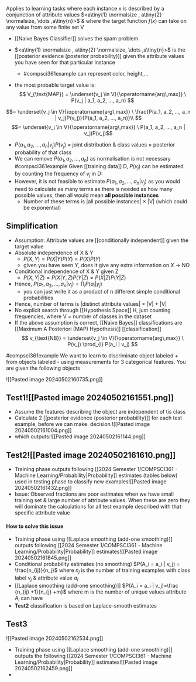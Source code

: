 Applies to learning tasks where each instance x is described by a conjunction of attribute values $<a\tiny{1} \normalsize , a\tiny{2} \normalsize, \dots ,a\tiny{n}>$ & where the target function $f(x)$ can take on any value from some finite set V
- [[Naive Bayes Classifier]] solves the spam problem
- $<a\tiny{1} \normalsize , a\tiny{2} \normalsize, \dots ,a\tiny{n}>$ is the [[posterior evidence (posterior probability)]] given the attribute values you have seen for that particular instance
	- #compsci361example can represent color, height,...

- the most probable target value is:
$$
V_{\text{MAP}} = \underset{v_j \in V}{\operatorname{arg\,max}} \ P(v_j | a_1, a_2, ..., a_n)
$$

$$= \underset{v_j \in V}{\operatorname{arg\,max}} \ \frac{P(a_1, a_2, ..., a_n | v_j)P(v_j)}{P(a_1, a_2, ..., a_n)}\\
$$
$$= \underset{v_j \in V}{\operatorname{arg\,max}} \ P(a_1, a_2, ..., a_n | v_j)P(v_j)$$
- $P(a_1, a_2, ..., a_n | v_j)P(v_j)$ = joint distribution & class values $\times$ posterior probability of that class
- We can remove $P(a_1, a_2, ..., a_n)$ as normalisation is not necessary
#compsci361example Given [[training data]] D, $P(v_j)$ can be estimated by counting the frequency of $v_j$ in D:
- However, it is not feasible to estimate $P(a_1, a_2, ..., a_n | v_j)$ as you would need to calculate as many terms as there is needed as how many possible values, then all would mean **all possible instances**
	- Number of these terms is |all possible instances| $\times$ |V| (which could be exponential)
## Simplification
- Assumption: Attribute values are [[conditionally independent]] given the target value
- Absolute independence of X & Y
	- $P(X,Y)=P(X|Y)P(Y)=P(X)P(Y)$
	- given you have seen $Y$, does it give any extra information on $X$ $\rightarrow$ NO
- Conditional independence of X & Y given Z
	- $P(X,Y|Z)=P(X|Y,Z)P(Y|Z)=P(X|Z)P(Y|Z)$
- Hence, $P(a_1, a_2, ..., a_n|v_j) = \prod_{i} P(a_i|y_j)$
	- you can just write it as a product of n different simple conditional probabilities
-  Hence, number of terms is |distinct attribute values| $\times$ |V| + |V|
- No explicit search through [[Hypothesis Space]] H, just counting frequencies, where V = number of classes in the dataset
- If the above assumption is correct, [[Naive Bayes]] classifications are [[Maximum A Posteriori (MAP) Hypothesis]] [[classification]]
$$
v_{\text{NB}} = \underset{v_j \in V}{\operatorname{arg\,max}} \ P(v_j) \prod_{i} P(a_i | v_j)
$$


#compsci361example We want to learn to discriminate object labeled + from objects labeled - using measurements for 3 categorical features. You are given the following objects

![[Pasted image 20240502160735.png]]
## Test1![[Pasted image 20240502161551.png]]
- Assume the features describing the object are independent of tis class
- Calculate 2 [[posterior evidence (posterior probability)]] for each test example, before we can make. decision ![[Pasted image 20240502161004.png]]
- which outputs:![[Pasted image 20240502161144.png]]
## Test2![[Pasted image 20240502161610.png]]
- Training phase outputs following [[2024 Semester 1/COMPSCI361 - Machine Learning/Probability|Probability]] estimates (tables below) used in testing phase to classify new examples![[Pasted image 20240502161432.png]]
- Issue: Observed fractions are poor estimates when we have small training set & large number of attribute values. When these are zero they will dominate the calculations for all test example described with that specific attribute value
#### How to solve this issue
- Training phase using [[Laplace smoothing (add-one smoothing)]] outputs following [[2024 Semester 1/COMPSCI361 - Machine Learning/Probability|Probability]] estimates![[Pasted image 20240502161845.png]]
- Conditional probability estimates (no smoothing) $P(A_i = a_i | v_j) = \frac{n_{ij}}{n_j}$ where $n_j$ is the number of training examples with class label $v_j$ & attribute value $a_I$
- [[Laplace smoothing (add-one smoothing)]] $P(A_i = a_i | v_j)=\frac {n_{ij} +1}{n_{j} +m}$ where m is the number of unique values attribute $A_i$ can have
- **Test2** classification is based on Laplace-smooth estimates
## Test3
![[Pasted image 20240502162534.png]]
- Training phase using [[Laplace smoothing (add-one smoothing)]] outputs the following [[2024 Semester 1/COMPSCI361 - Machine Learning/Probability|Probability]] estimates![[Pasted image 20240502162459.png]]
- 